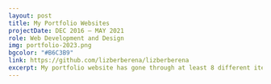 ```yaml
---
layout: post
title: My Portfolio Websites
projectDate: DEC 2016 – MAY 2021
role: Web Development and Design
img: portfolio-2023.png
bgcolor: "#B6C3B9"
link: https://github.com/lizberberena/lizberberena
excerpt: My portfolio website has gone through at least 8 different iterations since 2016. I started off using WordPress and quickly graduated to creating websites from the ground up using HTML, CSS, and JavaScript. 
---
```


